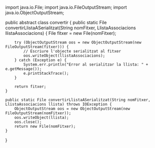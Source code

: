 import java.io.File;
import java.io.FileOutputStream;
import java.io.ObjectOutputStream;

public abstract class convertir {
public static File convertirLlistaASerialitzat(String nomFitxer, LlistaAssociacions llistaAssociacions) {
        File fitxer = new File(nomFitxer);

        try (ObjectOutputStream oos = new ObjectOutputStream(new FileOutputStream(fitxer))) {
            // Escriure l'objecte serialitzat al fitxer
            oos.writeObject(llistaAssociacions);
        } catch (Exception e) {
            System.err.println("Error al serialitzar la llista: " + e.getMessage());
            e.printStackTrace();
        }

        return fitxer;
    }

    public static File convertirLlistaASerialitzat(String nomFitxer, LlistaAssociacions llista) throws IOException {
        ObjectOutputStream oos = new ObjectOutputStream(new FileOutputStream(nomFitxer));
        oos.writeObject(llista);
        oos.close();
        return new File(nomFitxer);
    }
}
